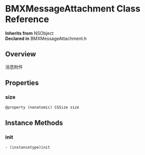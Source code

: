 # BMXMessageAttachment Class Reference

  **Inherits from** NSObject  
  **Declared in** BMXMessageAttachment.h  

## Overview

消息附件

## Properties

<a name="//api/name/size" title="size"></a>
### size

`@property (nonatomic) CGSize size`

<a title="Instance Methods" name="instance_methods"></a>
## Instance Methods

<a name="//api/name/init" title="init"></a>
### init

`- (instancetype)init`

